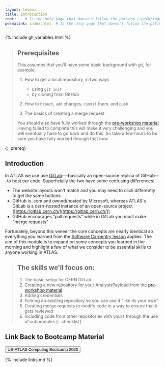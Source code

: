 ```yaml
---
layout: lesson
title: Introduction
root: .  # Is the only page that doesn't follow the pattern /:path/index.html
permalink: index.html  # Is the only page that doesn't follow the pattern /:path/index.html
---
```


{% include gh_variables.html %}

> ## Prerequisites
>
> This assumes that you'll have some basic background with git, for example:
>
> 1. How to get a local repository, in two ways
>     * using `git init`
>     * by cloning from GitHub
>
> 2. How to `branch`, `add` changes, `commit` them, and `push`
> 3. The basics of creating a merge request
>
> You should also have fully worked through the [pre-workshop material](https://adjackp.github.io/pre-workshopMaterial/). Having
> failed to complete this will make it very challenging and you will eventually have to go back and do this.  So take a few hours to
> be sure you have fully worked through that now.
>
{: .prereq}

Introduction
------------

In ATLAS we use use [GitLab](https://about.gitlab.com/)---basically an open-source replica of GitHub---to host our code.
Superficially the two have some confusing differences:

- The website layouts won't match and you may need to click differently to get the same buttons.
- GitHub is .com and owned/hosted by Microsoft, whereas ATLAS's GitLab is a cern-hosted instance of an open-source project ([https://gitlab.cern.ch/](https://gitlab.cern.ch/))
- GitHub encourages "pull requests" while in GitLab you must make "merge requests"

Fortunately, beyond this veneer the core concepts are nearly identical so everything you learned from the [Software Carpentry lesson](http://swcarpentry.github.io/git-novice/) applies.
The aim of this module is to expand on some concepts you learned in the morning and highlight a few of what we consider to
be essential skills to anyone working in ATLAS.

> ## The skills we'll focus on:
>
> 1.  The basic setup for CERN GitLab
> 2.  Creating a new repository for your AnalysisPayload from the [pre-workshop material](https://adjackp.github.io/pre-workshopMaterial/)
> 3.  Adding credentials
> 4.  Forking an existing repository so you can use it "like its your own"
> 5.  Creating merge requests to modify code in a way to ensure that it gets reviewed
> 6.  Including code from other repositories with yours through the use of submodules
{: .checklist}

Link Back to Bootcamp Material
----------

<div class="text-center">
<a href="https://urldefense.proofpoint.com/v2/url?u=https-3A__matthewfeickert.github.io_usatlas-2Dcomputing-2Dbootcamp-2D2020_&d=DwMFaQ&c=qKdtBuuu6dQK9MsRUVJ2DPXW6oayO8fu4TfEHS8sGNk&r=iUCOIf4F-Shz0fLCXgNmlaine-81S-jJCbZ4mzUe8Js&m=zP127KODA9oMd8yrk-U0Sw0CReuMURhyrrZZLJe0TRQ&s=nAtzZHy37PgYcSPEBjRdwjC4tU1XpYw61uIyig8DIXs&e=">
    <button type="button" class="btn btn-info" style="text-align:center">US-ATLAS Computing Bootcamp 2020</button>
</a>
</div>

{% include links.md %}

